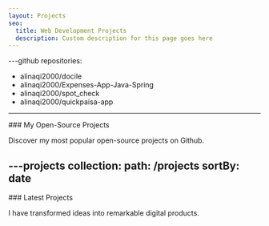 ```yaml
---
layout: Projects
seo:
  title: Web Development Projects
  description: Custom description for this page goes here
---
```


---github
repositories:
  - alinaqi2000/docile
  - alinaqi2000/Expenses-App-Java-Spring
  - alinaqi2000/spot_check
  - alinaqi2000/quickpaisa-app
---

<PageTitle>
  ### My Open-Source Projects
</PageTitle>

Discover my most popular open-source projects on Github.



---projects
collection:
  path: /projects
  sortBy: date
---

<PageTitle>
  ### Latest Projects
</PageTitle>

I have transformed ideas into remarkable digital products.
